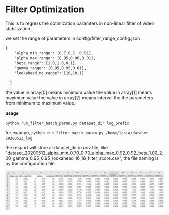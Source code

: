 # Filter Optimization

This is to regress the optimization paramters in non-linear filter of video stabilization.

we set the range of parameters in config/filter_range_config.json

```
{
    "alpha_min_range": [0.7,0.7, 0.01],
    "alpha_max_range": [0.95,0.96,0.01],
    "beta_range": [1.0,1.0,0.1],
    "gamma_range": [0.95,0.95,0.01],
    "lookahead_no_range": [10,10,1]

  }

```

the value in array[0] means minimum value
the value in array[1] means maximum value
the value in array[2] means interval the the parameters from minimum to maximum value.


**usage**

`python run_filter_batch_param.py dataset_dir log_prefix`

for exampe, 
`python run_filter_batch_param.py /home/lesia/dataset 20200512_log`

the resport will store at dataset_dir in csv file, like "dataset_20200512_alpha_min_0.70_0.70_alpha_max_0.92_0.92_beta_1.00_2.00_gamma_0.95_0.95_lookahead_16_16_filter_score.csv", the file naming is by the configuration file.


![](image/filter_score_Image.png)